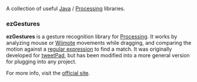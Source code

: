 A collection of useful [Java](http://java.sun.com/) / [Processing](http://www.processing.org/) libraries.

### ezGestures ###
**ezGestures** is a gesture recognition library for [Processing](http://www.processing.org/). It works by analyzing mouse or [Wiimote](http://en.wikipedia.org/wiki/Wii_Remote) movements while dragging, and comparing the motion against a [regular expression](http://www.regular-expressions.info/) to find a match. It was originally developed for [tweetPad](http://www.silentlycrashing.net/tweetpad/), but has been modified into a more general version for plugging into any project.

For more info, visit the [official site](http://www.silentlycrashing.net/ezgestures/).
